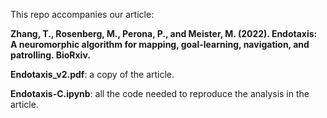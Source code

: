 This repo accompanies our article:

**Zhang, T., Rosenberg, M., Perona, P., and Meister, M. (2022). Endotaxis: A neuromorphic algorithm for mapping, goal-learning, navigation, and patrolling. BioRxiv.**

**Endotaxis_v2.pdf**: a copy of the article.

**Endotaxis-C.ipynb**: all the code needed to reproduce the analysis in the article.

 


